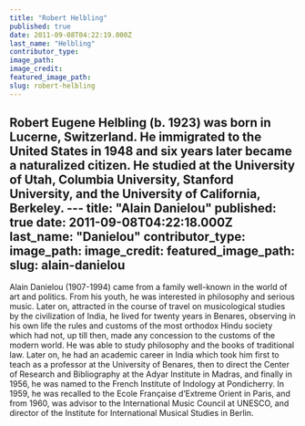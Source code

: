 ```yaml
---
title: "Robert Helbling"
published: true
date: 2011-09-08T04:22:19.000Z
last_name: "Helbling"
contributor_type:
image_path:
image_credit:
featured_image_path:
slug: robert-helbling
---
```

Robert Eugene Helbling (b. 1923) was born in Lucerne, Switzerland. He immigrated to the United States in 1948 and six years later became a naturalized citizen. He studied at the University of Utah, Columbia University, Stanford University, and the University of California, Berkeley. ---
title: "Alain Danielou"
published: true
date: 2011-09-08T04:22:18.000Z
last_name: "Danielou"
contributor_type:
image_path:
image_credit:
featured_image_path:
slug: alain-danielou
---

Alain Danielou (1907-1994) came from a family well-known in the world of art and politics. From his youth, he was interested in philosophy and serious music. Later on, attracted in the course of travel on musicological studies by the civilization of India, he lived for twenty years in Benares, observing in his own life the rules and customs of the most orthodox Hindu society which had not, up till then, made any concession to the customs of the modern world. He was able to study philosophy and the books of traditional law. Later on, he had an academic career in India which took him first to teach as a professor at the University of Benares, then to direct the Center of Research and Bibliography at the Adyar Institute in Madras, and finally in 1956, he was named to the French Institute of Indology at Pondicherry. In 1959, he was recalled to the Ecole Française d’Extreme Orient in Paris, and from 1960, was advisor to the International Music Council at UNESCO, and director of the Institute for International Musical Studies in Berlin.

